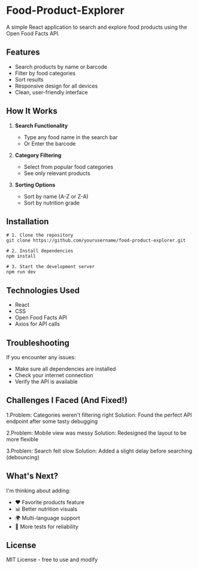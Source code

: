# Food-Product-Explorer

A simple React application to search and explore food products using the Open Food Facts API.

## Features

- Search products by name or barcode
- Filter by food categories
- Sort results
- Responsive design for all devices
- Clean, user-friendly interface

## How It Works

1. **Search Functionality**
   - Type any food name in the search bar
   - Or Enter the barcode

2. **Category Filtering**
   - Select from popular food categories
   - See only relevant products

3. **Sorting Options**
   - Sort by name (A-Z or Z-A)
   - Sort by nutrition grade

## Installation
```
# 1. Clone the repository
git clone https://github.com/yourusername/food-product-explorer.git

# 2. Install dependencies
npm install

# 3. Start the development server
npm run dev
```
## Technologies Used
- React
- CSS
- Open Food Facts API
- Axios for API calls

## Troubleshooting
If you encounter any issues:
- Make sure all dependencies are installed
- Check your internet connection
- Verify the API is available

## Challenges I Faced (And Fixed!)
1.Problem: Categories weren't filtering right
  Solution: Found the perfect API endpoint after some tasty debugging

2.Problem: Mobile view was messy
  Solution: Redesigned the layout to be more flexible

3.Problem: Search felt slow
  Solution: Added a slight delay before searching (debouncing)

## What's Next?
I'm thinking about adding:
- ❤️ Favorite products feature
- 📊 Better nutrition visuals
- 🌍 Multi-language support
- 🧪 More tests for reliability

## License
MIT License - free to use and modify
